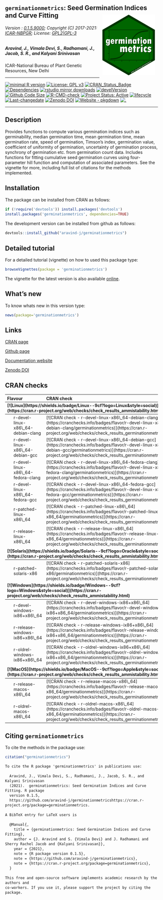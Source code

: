 
## `germinationmetrics`: Seed Germination Indices and Curve Fitting <img src="https://raw.githubusercontent.com/aravind-j/germinationmetrics/master/inst/extdata/germinationmetrics.png" align="right" alt="logo" width="173" height = "200" style = "padding: 10px; border: none; float: right;">

###### Version : [0.1.5.9000](https://aravind-j.github.io/germinationmetrics/articles/Introduction.html#version-history); Copyright (C) 2017-2021: [ICAR-NBPGR](http://www.nbpgr.ernet.in/); License: [GPL2\|GPL-3](https://www.r-project.org/Licenses/)

##### *Aravind, J., Vimala Devi, S., Radhamani, J., Jacob, S. R., and Kalyani Srinivasan*

ICAR-National Bureau of Plant Genetic Resources, New Delhi

------------------------------------------------------------------------

[![minimal R
version](https://img.shields.io/badge/R%3E%3D-3.0.2-6666ff.svg?logo=R)](https://cran.r-project.org/)
[![License: GPL
v3](https://img.shields.io/badge/License-GPL%20v3-blue.svg)](https://www.gnu.org/licenses/gpl-3.0)
[![CRAN\_Status\_Badge](https://www.r-pkg.org/badges/version-last-release/germinationmetrics)](https://cran.r-project.org/package=germinationmetrics)
[![Dependencies](https://tinyverse.netlify.com/badge/germinationmetrics)](https://cran.r-project.org/package=germinationmetrics)
[![rstudio mirror
downloads](https://cranlogs.r-pkg.org/badges/grand-total/germinationmetrics?color=green)](https://CRAN.R-project.org/package=germinationmetrics)
[![develVersion](https://img.shields.io/badge/devel%20version-0.1.5.9000-orange.svg)](https://github.com/aravind-j/germinationmetrics)
[![Github Code
Size](https://img.shields.io/github/languages/code-size/aravind-j/germinationmetrics.svg)](https://github.com/aravind-j/germinationmetrics)
[![R-CMD-check](https://github.com/aravind-j/germinationmetrics/workflows/R-CMD-check/badge.svg)](https://github.com/aravind-j/germinationmetrics/actions)
[![Project Status:
Active](https://www.repostatus.org/badges/latest/active.svg)](https://www.repostatus.org/#active)
[![lifecycle](https://img.shields.io/badge/lifecycle-stable-brightgreen.svg)](https://lifecycle.r-lib.org/articles/stages.html#stable)
[![Last-changedate](https://img.shields.io/badge/last%20change-2021--03--06-yellowgreen.svg)](https://github.com/aravind-j/germinationmetrics/commits/master)
[![Zenodo
DOI](https://zenodo.org/badge/DOI/10.5281/zenodo.1219630.svg)](https://doi.org/10.5281/zenodo.1219630)
[![Website -
pkgdown](https://img.shields.io/website-up-down-green-red/https/aravind-j.github.io/germinationmetrics.svg)](https://aravind-j.github.io/germinationmetrics/)
[![.](https://pro-pulsar-193905.appspot.com/UA-116205606-1/welcome-page)](https://github.com/aravind-j/google-analytics-beacon)
<!-- [![packageversion](https://img.shields.io/badge/Package%20version-0.2.3.3-orange.svg)](https://github.com/aravind-j/germinationmetrics) -->
<!-- [![GitHub Download Count](https://github-basic-badges.herokuapp.com/downloads/aravind-j/germinationmetrics/total.svg)] -->
<!-- [![Rdoc](https://www.rdocumentation.org/badges/version/germinationmetrics)](https://www.rdocumentation.org/packages/germinationmetrics) -->

------------------------------------------------------------------------

## Description

Provides functions to compute various germination indices such as
germinability, median germination time, mean germination time, mean
germination rate, speed of germination, Timson’s index, germination
value, coefficient of uniformity of germination, uncertainty of
germination process, synchrony of germination etc. from germination
count data. Includes functions for fitting cumulative seed germination
curves using four-parameter hill function and computation of associated
parameters. See the vignette for more, including full list of citations
for the methods implemented.

## Installation

The package can be installed from CRAN as follows:

``` r
if (!require('devtools')) install.packages('devtools')
install.packages('germinationmetrics', dependencies=TRUE)
```

The development version can be installed from github as follows:

``` r
devtools::install_github("aravind-j/germinationmetrics")
```

## Detailed tutorial

For a detailed tutorial (vignette) on how to used this package type:

``` r
browseVignettes(package = 'germinationmetrics')
```

The vignette for the latest version is also available
[online](https://aravind-j.github.io/germinationmetrics/articles/Introduction.html).

## What’s new

To know whats new in this version type:

``` r
news(package='germinationmetrics')
```

## Links

[CRAN page](https://cran.r-project.org/package=germinationmetrics)

[Github page](https://github.com/aravind-j/germinationmetrics)

[Documentation website](https://aravind-j.github.io/germinationmetrics/)

[Zenodo DOI](https://doi.org/10.5281/zenodo.1219630)

## CRAN checks

<table class="table table-striped table-hover" style="width: auto !important; ">
<thead>
<tr>
<th style="text-align:left;">
Flavour
</th>
<th style="text-align:left;">
CRAN check
</th>
</tr>
</thead>
<tbody>
<tr grouplength="6">
<td colspan="2" style="border-bottom: 1px solid;">
<strong>[![Linux](https://shields.io/badge/Linux--9cf?logo=Linux&style=social)](https://cran.r-project.org/web/checks/check_results_ammistability.html)</strong>
</td>
</tr>
<tr>
<td style="text-align:left;padding-left: 2em;" indentlevel="1">
r-devel-linux-x86\_64-debian-clang
</td>
<td style="text-align:left;">
[![CRAN check -
r-devel-linux-x86\_64-debian-clang](https://cranchecks.info/badges/flavor/r-devel-linux-x86_64-debian-clang/germinationmetrics)](https://cran.r-project.org/web/checks/check_results_germinationmetrics.html)
</td>
</tr>
<tr>
<td style="text-align:left;padding-left: 2em;" indentlevel="1">
r-devel-linux-x86\_64-debian-gcc
</td>
<td style="text-align:left;">
[![CRAN check -
r-devel-linux-x86\_64-debian-gcc](https://cranchecks.info/badges/flavor/r-devel-linux-x86_64-debian-gcc/germinationmetrics)](https://cran.r-project.org/web/checks/check_results_germinationmetrics.html)
</td>
</tr>
<tr>
<td style="text-align:left;padding-left: 2em;" indentlevel="1">
r-devel-linux-x86\_64-fedora-clang
</td>
<td style="text-align:left;">
[![CRAN check -
r-devel-linux-x86\_64-fedora-clang](https://cranchecks.info/badges/flavor/r-devel-linux-x86_64-fedora-clang/germinationmetrics)](https://cran.r-project.org/web/checks/check_results_germinationmetrics.html)
</td>
</tr>
<tr>
<td style="text-align:left;padding-left: 2em;" indentlevel="1">
r-devel-linux-x86\_64-fedora-gcc
</td>
<td style="text-align:left;">
[![CRAN check -
r-devel-linux-x86\_64-fedora-gcc](https://cranchecks.info/badges/flavor/r-devel-linux-x86_64-fedora-gcc/germinationmetrics)](https://cran.r-project.org/web/checks/check_results_germinationmetrics.html)
</td>
</tr>
<tr>
<td style="text-align:left;padding-left: 2em;" indentlevel="1">
r-patched-linux-x86\_64
</td>
<td style="text-align:left;">
[![CRAN check -
r-patched-linux-x86\_64](https://cranchecks.info/badges/flavor/r-patched-linux-x86_64/germinationmetrics)](https://cran.r-project.org/web/checks/check_results_germinationmetrics.html)
</td>
</tr>
<tr>
<td style="text-align:left;padding-left: 2em;" indentlevel="1">
r-release-linux-x86\_64
</td>
<td style="text-align:left;">
[![CRAN check -
r-release-linux-x86\_64](https://cranchecks.info/badges/flavor/r-release-linux-x86_64/germinationmetrics)](https://cran.r-project.org/web/checks/check_results_germinationmetrics.html)
</td>
</tr>
<tr grouplength="1">
<td colspan="2" style="border-bottom: 1px solid;">
<strong>[![Solaris](https://shields.io/badge/Solaris--9cf?logo=Oracle&style=social)](https://cran.r-project.org/web/checks/check_results_ammistability.html)</strong>
</td>
</tr>
<tr>
<td style="text-align:left;padding-left: 2em;" indentlevel="1">
r-patched-solaris-x86
</td>
<td style="text-align:left;">
[![CRAN check -
r-patched-solaris-x86](https://cranchecks.info/badges/flavor/r-patched-solaris-x86/germinationmetrics)](https://cran.r-project.org/web/checks/check_results_germinationmetrics.html)
</td>
</tr>
<tr grouplength="3">
<td colspan="2" style="border-bottom: 1px solid;">
<strong>[![Windows](https://shields.io/badge/Windows--9cf?logo=Windows&style=social)](https://cran.r-project.org/web/checks/check_results_ammistability.html)</strong>
</td>
</tr>
<tr>
<td style="text-align:left;padding-left: 2em;" indentlevel="1">
r-devel-windows-ix86+x86\_64
</td>
<td style="text-align:left;">
[![CRAN check -
r-devel-windows-ix86+x86\_64](https://cranchecks.info/badges/flavor/r-devel-windows-ix86+x86_64/germinationmetrics)](https://cran.r-project.org/web/checks/check_results_germinationmetrics.html)
</td>
</tr>
<tr>
<td style="text-align:left;padding-left: 2em;" indentlevel="1">
r-release-windows-ix86+x86\_64
</td>
<td style="text-align:left;">
[![CRAN check -
r-release-windows-ix86+x86\_64](https://cranchecks.info/badges/flavor/r-release-windows-ix86+x86_64/germinationmetrics)](https://cran.r-project.org/web/checks/check_results_germinationmetrics.html)
</td>
</tr>
<tr>
<td style="text-align:left;padding-left: 2em;" indentlevel="1">
r-oldrel-windows-ix86+x86\_64
</td>
<td style="text-align:left;">
[![CRAN check -
r-oldrel-windows-ix86+x86\_64](https://cranchecks.info/badges/flavor/r-oldrel-windows-ix86+x86_64/germinationmetrics)](https://cran.r-project.org/web/checks/check_results_germinationmetrics.html)
</td>
</tr>
<tr grouplength="2">
<td colspan="2" style="border-bottom: 1px solid;">
<strong>[![MacOS](https://shields.io/badge/MacOS--9cf?logo=Apple&style=social)](https://cran.r-project.org/web/checks/check_results_ammistability.html)</strong>
</td>
</tr>
<tr>
<td style="text-align:left;padding-left: 2em;" indentlevel="1">
r-release-macos-x86\_64
</td>
<td style="text-align:left;">
[![CRAN check -
r-release-macos-x86\_64](https://cranchecks.info/badges/flavor/r-release-macos-x86_64/germinationmetrics)](https://cran.r-project.org/web/checks/check_results_germinationmetrics.html)
</td>
</tr>
<tr>
<td style="text-align:left;padding-left: 2em;" indentlevel="1">
r-oldrel-macos-x86\_64
</td>
<td style="text-align:left;">
[![CRAN check -
r-oldrel-macos-x86\_64](https://cranchecks.info/badges/flavor/r-oldrel-macos-x86_64/germinationmetrics)](https://cran.r-project.org/web/checks/check_results_germinationmetrics.html)
</td>
</tr>
</tbody>
</table>

## Citing `germinationmetrics`

To cite the methods in the package use:

``` r
citation("germinationmetrics")
```


    To cite the R package 'germinationmetrics' in publications use:

      Aravind, J., Vimala Devi, S., Radhamani, J., Jacob, S. R., and Kalyani Srinivasan
      (2021).  germinationmetrics: Seed Germination Indices and Curve Fitting. R package
      version 0.1.5,
      https://github.com/aravind-j/germinationmetricshttps://cran.r-project.org/package=germinationmetrics.

    A BibTeX entry for LaTeX users is

      @Manual{,
        title = {germinationmetrics: Seed Germination Indices and Curve Fitting},
        author = {J. Aravind and S. {Vimala Devi} and J. Radhamani and Sherry Rachel Jacob and {Kalyani Srinivasan}},
        year = {2021},
        note = {R package version 0.1.5},
        note = {https://github.com/aravind-j/germinationmetrics},
        note = {https://cran.r-project.org/package=germinationmetrics},
      }

    This free and open-source software implements academic research by the authors and
    co-workers. If you use it, please support the project by citing the package.
